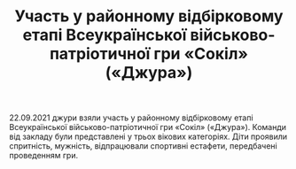 ﻿---
title: Участь у районному відбірковому етапі Всеукраїнської військово-патріотичної гри «Сокіл» («Джура»)
---

22.09.2021 джури взяли участь у районному відбірковому етапі Всеукраїнської військово-патріотичної гри «Сокіл» («Джура»). Команди від закладу були представлені у трьох вікових категоріях. Діти проявили спритність, мужність, відпрацювали спортивні естафети, передбачені проведенням гри.

<slideshow />
